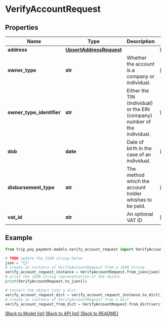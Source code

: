 # VerifyAccountRequest


## Properties

Name | Type | Description | Notes
------------ | ------------- | ------------- | -------------
**address** | [**UpsertAddressRequest**](UpsertAddressRequest.md) |  | [optional] 
**owner_type** | **str** | Whether the account is a company or individual. | [optional] 
**owner_type_identifier** | **str** | Either the TIN (individual) or the EIN (company) number of the individual. | [optional] 
**dob** | **date** | Date of birth in the case of an individual. | [optional] 
**disbursement_type** | **str** | The method which the account holder whishes to be paid. | [optional] 
**vat_id** | **str** | An optional VAT ID | [optional] 

## Example

```python
from trip_pay_payment.models.verify_account_request import VerifyAccountRequest

# TODO update the JSON string below
json = "{}"
# create an instance of VerifyAccountRequest from a JSON string
verify_account_request_instance = VerifyAccountRequest.from_json(json)
# print the JSON string representation of the object
print(VerifyAccountRequest.to_json())

# convert the object into a dict
verify_account_request_dict = verify_account_request_instance.to_dict()
# create an instance of VerifyAccountRequest from a dict
verify_account_request_from_dict = VerifyAccountRequest.from_dict(verify_account_request_dict)
```
[[Back to Model list]](../README.md#documentation-for-models) [[Back to API list]](../README.md#documentation-for-api-endpoints) [[Back to README]](../README.md)


